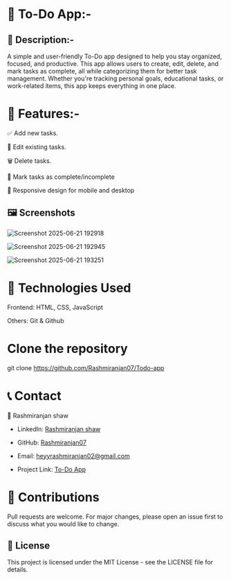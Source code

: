# 📝 To-Do App:-


## 📖 Description:- 

A simple and user-friendly To-Do app designed to help you stay organized, focused, and productive. This app allows users to create, edit, delete, and mark tasks as complete, all while categorizing them for better task management. Whether you're tracking personal goals, educational tasks, or work-related items, this app keeps everything in one place.


# 🚀 Features:-

✅ Add new tasks.

📝 Edit existing tasks.

🗑️ Delete tasks.

🎯 Mark tasks as complete/incomplete

📱 Responsive design for mobile and desktop 

## 🖼️ Screenshots

![Screenshot 2025-06-21 192918](https://github.com/user-attachments/assets/36fc362d-d7dc-4547-b84c-ee758250723c)

![Screenshot 2025-06-21 192945](https://github.com/user-attachments/assets/61d4a587-bbb4-461b-b3a0-b579f3b16a45)

![Screenshot 2025-06-21 193251](https://github.com/user-attachments/assets/313a2057-163f-4c57-8c78-18616facd635)

# 🔧 Technologies Used
Frontend: HTML, CSS, JavaScript 

Others: Git & Github


# Clone the repository
git clone https://github.com/Rashmiranjan07/Todo-app


# 📞 Contact

👤 Rashmiranjan shaw

- LinkedIn: [Rashmiranjan shaw](https://www.linkedin.com/in/rashmiranjan-shaw-8333a532a/)

- GitHub: [Rashmiranjan07](https://github.com/Rashmiranjan07)

- Email: heyyrashmiranjan02@gmail.com

- Project Link: [To-Do App](https://rashmiranjan07.github.io/Todo-app/)

# 🙌 Contributions
Pull requests are welcome. For major changes, please open an issue first to discuss what you would like to change.


## 🪪 License
This project is licensed under the MIT License - see the LICENSE file for details.

